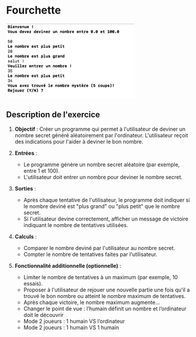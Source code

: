 # Fourchette

![fourchette.png](fourchette.png)

## Description de l'exercice

1. **Objectif** : Créer un programme qui permet à l'utilisateur de deviner un nombre secret généré aléatoirement par 
l'ordinateur. L'utilisateur reçoit des indications pour l'aider à deviner le bon nombre.

2. **Entrées** :
    - Le programme génère un nombre secret aléatoire (par exemple, entre 1 et 100).
    - L'utilisateur doit entrer un nombre pour deviner le nombre secret.

3. **Sorties** :
    - Après chaque tentative de l'utilisateur, le programme doit indiquer si le nombre deviné est "plus grand" ou "plus
      petit" que le nombre secret.
    - Si l'utilisateur devine correctement, afficher un message de victoire indiquant le nombre de tentatives utilisées.

4. **Calculs** :
    - Comparer le nombre deviné par l'utilisateur au nombre secret.
    - Compter le nombre de tentatives faites par l'utilisateur.

5. **Fonctionnalité additionnelle (optionnelle)** :
    - Limiter le nombre de tentatives à un maximum (par exemple, 10 essais).
    - Proposer à l'utilisateur de rejouer une nouvelle partie une fois qu'il a trouvé le bon nombre ou atteint le nombre
      maximum de tentatives.
    - Après chaque victoire, le nombre maximum augmente...
    - Changer le point de vue : l’humain définit un nombre et l’ordinateur doit le découvrir
    - Mode 2 joueurs : 1 humain VS l’ordinateur
    - Mode 2 joueurs : 1 humain VS 1 humain

